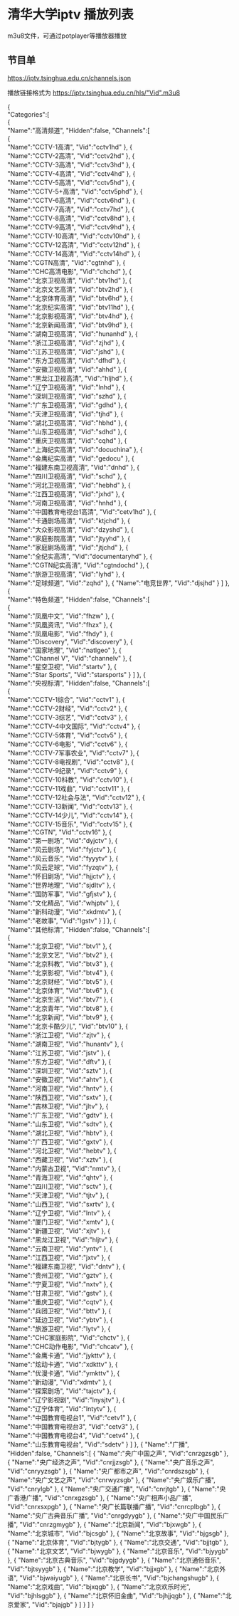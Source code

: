 # 清华大学iptv 播放列表

m3u8文件，可通过potplayer等播放器播放

## 节目单

https://iptv.tsinghua.edu.cn/channels.json

播放链接格式为
https://iptv.tsinghua.edu.cn/hls/"Vid".m3u8

{  
   "Categories":[  
      {  
         "Name":"高清频道",
         "Hidden":false,
         "Channels":[  
            {  
               "Name":"CCTV-1高清",
               "Vid":"cctv1hd"
            },
            {  
               "Name":"CCTV-2高清",
               "Vid":"cctv2hd"
            },
            {  
               "Name":"CCTV-3高清",
               "Vid":"cctv3hd"
            },
            {  
               "Name":"CCTV-4高清",
               "Vid":"cctv4hd"
            },
            {  
               "Name":"CCTV-5高清",
               "Vid":"cctv5hd"
            },
            {  
               "Name":"CCTV-5+高清",
               "Vid":"cctv5phd"
            },
            {  
               "Name":"CCTV-6高清",
               "Vid":"cctv6hd"
            },
            {  
               "Name":"CCTV-7高清",
               "Vid":"cctv7hd"
            },
            {  
               "Name":"CCTV-8高清",
               "Vid":"cctv8hd"
            },
            {  
               "Name":"CCTV-9高清",
               "Vid":"cctv9hd"
            },
            {  
               "Name":"CCTV-10高清",
               "Vid":"cctv10hd"
            },
            {  
               "Name":"CCTV-12高清",
               "Vid":"cctv12hd"
            },
            {  
               "Name":"CCTV-14高清",
               "Vid":"cctv14hd"
            },
            {  
               "Name":"CGTN高清",
               "Vid":"cgtnhd"
            },
            {  
               "Name":"CHC高清电影",
               "Vid":"chchd"
            },
            {  
               "Name":"北京卫视高清",
               "Vid":"btv1hd"
            },
            {  
               "Name":"北京文艺高清",
               "Vid":"btv2hd"
            },
            {  
               "Name":"北京体育高清",
               "Vid":"btv6hd"
            },
            {  
               "Name":"北京纪实高清",
               "Vid":"btv11hd"
            },
            {  
               "Name":"北京影视高清",
               "Vid":"btv4hd"
            },
            {  
               "Name":"北京新闻高清",
               "Vid":"btv9hd"
            },
            {  
               "Name":"湖南卫视高清",
               "Vid":"hunanhd"
            },
            {  
               "Name":"浙江卫视高清",
               "Vid":"zjhd"
            },
            {  
               "Name":"江苏卫视高清",
               "Vid":"jshd"
            },
            {  
               "Name":"东方卫视高清",
               "Vid":"dfhd"
            },
            {  
               "Name":"安徽卫视高清",
               "Vid":"ahhd"
            },
            {  
               "Name":"黑龙江卫视高清",
               "Vid":"hljhd"
            },
            {  
               "Name":"辽宁卫视高清",
               "Vid":"lnhd"
            },
            {  
               "Name":"深圳卫视高清",
               "Vid":"szhd"
            },
            {  
               "Name":"广东卫视高清",
               "Vid":"gdhd"
            },
            {  
               "Name":"天津卫视高清",
               "Vid":"tjhd"
            },
            {  
               "Name":"湖北卫视高清",
               "Vid":"hbhd"
            },
            {  
               "Name":"山东卫视高清",
               "Vid":"sdhd"
            },
            {  
               "Name":"重庆卫视高清",
               "Vid":"cqhd"
            },
            {  
               "Name":"上海纪实高清",
               "Vid":"docuchina"
            },
            {  
               "Name":"金鹰纪实高清",
               "Vid":"gedocu"
            },
            {  
               "Name":"福建东南卫视高清",
               "Vid":"dnhd"
            },
            {  
               "Name":"四川卫视高清",
               "Vid":"schd"
            },
            {  
               "Name":"河北卫视高清",
               "Vid":"hebhd"
            },
            {  
               "Name":"江西卫视高清",
               "Vid":"jxhd"
            },
            {  
               "Name":"河南卫视高清",
               "Vid":"hnhd"
            },
            {  
               "Name":"中国教育电视台1高清",
               "Vid":"cetv1hd"
            },
            {  
               "Name":"卡通剧场高清",
               "Vid":"ktjchd"
            },
            {  
               "Name":"大众影视高清",
               "Vid":"dzyshd"
            },
            {  
               "Name":"家庭影院高清",
               "Vid":"jtyyhd"
            },
            {  
               "Name":"家庭剧场高清",
               "Vid":"jtjchd"
            },
            {  
               "Name":"全纪实高清",
               "Vid":"documentaryhd"
            },
            {  
               "Name":"CGTN纪实高清",
               "Vid":"cgtndochd"
            },
            {  
               "Name":"旅游卫视高清",
               "Vid":"lyhd"
            },
            {  
               "Name":"足球频道",
               "Vid":"zqhd"
            },
            {
               "Name":"电竞世界",
               "Vid":"djsjhd"
            }
         ]
      },
      {  
         "Name":"特色频道",
         "Hidden":false,
         "Channels":[  
            {  
               "Name":"凤凰中文",
               "Vid":"fhzw"
            },
            {  
               "Name":"凤凰资讯",
               "Vid":"fhzx"
            },
            {  
               "Name":"凤凰电影",
               "Vid":"fhdy"
            },
            {  
               "Name":"Discovery",
               "Vid":"discovery"
            },
            {  
               "Name":"国家地理",
               "Vid":"natlgeo"
            },
            {  
               "Name":"Channel V",
               "Vid":"channelv"
            },
            {  
               "Name":"星空卫视",
               "Vid":"startv"
            },
            {  
               "Name":"Star Sports",
               "Vid":"starsports"
            }
         ]
      },
      {  
         "Name":"央视标清",
         "Hidden":false,
         "Channels":[  
            {  
               "Name":"CCTV-1综合",
               "Vid":"cctv1"
            },
            {  
               "Name":"CCTV-2财经",
               "Vid":"cctv2"
            },
            {  
               "Name":"CCTV-3综艺",
               "Vid":"cctv3"
            },
            {  
               "Name":"CCTV-4中文国际",
               "Vid":"cctv4"
            },
            {  
               "Name":"CCTV-5体育",
               "Vid":"cctv5"
            },
            {  
               "Name":"CCTV-6电影",
               "Vid":"cctv6"
            },
            {  
               "Name":"CCTV-7军事农业",
               "Vid":"cctv7"
            },
            {  
               "Name":"CCTV-8电视剧",
               "Vid":"cctv8"
            },
            {  
               "Name":"CCTV-9纪录",
               "Vid":"cctv9"
            },
            {  
               "Name":"CCTV-10科教",
               "Vid":"cctv10"
            },
            {  
               "Name":"CCTV-11戏曲",
               "Vid":"cctv11"
            },
            {  
               "Name":"CCTV-12社会与法",
               "Vid":"cctv12"
            },
            {  
               "Name":"CCTV-13新闻",
               "Vid":"cctv13"
            },
            {  
               "Name":"CCTV-14少儿",
               "Vid":"cctv14"
            },
            {  
               "Name":"CCTV-15音乐",
               "Vid":"cctv15"
            },
            {  
               "Name":"CGTN",
               "Vid":"cctv16"
            },
            {  
               "Name":"第一剧场",
               "Vid":"dyjctv"
            },
            {  
               "Name":"风云剧场",
               "Vid":"fyjctv"
            },
            {  
               "Name":"风云音乐",
               "Vid":"fyyytv"
            },
            {  
               "Name":"风云足球",
               "Vid":"fyzqtv"
            },
            {  
               "Name":"怀旧剧场",
               "Vid":"hjjctv"
            },
            {  
               "Name":"世界地理",
               "Vid":"sjdltv"
            },
            {  
               "Name":"国防军事",
               "Vid":"gfjstv"
            },
            {  
               "Name":"文化精品",
               "Vid":"whjptv"
            },
            {  
               "Name":"新科动漫",
               "Vid":"xkdmtv"
            },
            {  
               "Name":"老故事",
               "Vid":"lgstv"
            }
         ]
      },
      {  
         "Name":"其他标清",
         "Hidden":false,
         "Channels":[  
            {  
               "Name":"北京卫视",
               "Vid":"btv1"
            },
            {  
               "Name":"北京文艺",
               "Vid":"btv2"
            },
            {  
               "Name":"北京科教",
               "Vid":"btv3"
            },
            {  
               "Name":"北京影视",
               "Vid":"btv4"
            },
            {  
               "Name":"北京财经",
               "Vid":"btv5"
            },
            {  
               "Name":"北京体育",
               "Vid":"btv6"
            },
            {  
               "Name":"北京生活",
               "Vid":"btv7"
            },
            {  
               "Name":"北京青年",
               "Vid":"btv8"
            },
            {  
               "Name":"北京新闻",
               "Vid":"btv9"
            },
            {  
               "Name":"北京卡酷少儿",
               "Vid":"btv10"
            },
            {  
               "Name":"浙江卫视",
               "Vid":"zjtv"
            },
            {  
               "Name":"湖南卫视",
               "Vid":"hunantv"
            },
            {  
               "Name":"江苏卫视",
               "Vid":"jstv"
            },
            {  
               "Name":"东方卫视",
               "Vid":"dftv"
            },
            {  
               "Name":"深圳卫视",
               "Vid":"sztv"
            },
            {  
               "Name":"安徽卫视",
               "Vid":"ahtv"
            },
            {  
               "Name":"河南卫视",
               "Vid":"hntv"
            },
            {  
               "Name":"陕西卫视",
               "Vid":"sxtv"
            },
            {  
               "Name":"吉林卫视",
               "Vid":"jltv"
            },
            {  
               "Name":"广东卫视",
               "Vid":"gdtv"
            },
            {  
               "Name":"山东卫视",
               "Vid":"sdtv"
            },
            {  
               "Name":"湖北卫视",
               "Vid":"hbtv"
            },
            {  
               "Name":"广西卫视",
               "Vid":"gxtv"
            },
            {  
               "Name":"河北卫视",
               "Vid":"hebtv"
            },
            {  
               "Name":"西藏卫视",
               "Vid":"xztv"
            },
            {  
               "Name":"内蒙古卫视",
               "Vid":"nmtv"
            },
            {  
               "Name":"青海卫视",
               "Vid":"qhtv"
            },
            {  
               "Name":"四川卫视",
               "Vid":"sctv"
            },
            {  
               "Name":"天津卫视",
               "Vid":"tjtv"
            },
            {  
               "Name":"山西卫视",
               "Vid":"sxrtv"
            },
            {  
               "Name":"辽宁卫视",
               "Vid":"lntv"
            },
            {  
               "Name":"厦门卫视",
               "Vid":"xmtv"
            },
            {  
               "Name":"新疆卫视",
               "Vid":"xjtv"
            },
            {  
               "Name":"黑龙江卫视",
               "Vid":"hljtv"
            },
            {  
               "Name":"云南卫视",
               "Vid":"yntv"
            },
            {  
               "Name":"江西卫视",
               "Vid":"jxtv"
            },
            {  
               "Name":"福建东南卫视",
               "Vid":"dntv"
            },
            {  
               "Name":"贵州卫视",
               "Vid":"gztv"
            },
            {  
               "Name":"宁夏卫视",
               "Vid":"nxtv"
            },
            {  
               "Name":"甘肃卫视",
               "Vid":"gstv"
            },
            {  
               "Name":"重庆卫视",
               "Vid":"cqtv"
            },
            {  
               "Name":"兵团卫视",
               "Vid":"bttv"
            },
            {  
               "Name":"延边卫视",
               "Vid":"ybtv"
            },
            {  
               "Name":"旅游卫视",
               "Vid":"lytv"
            },
            {  
               "Name":"CHC家庭影院",
               "Vid":"chctv"
            },
            {  
               "Name":"CHC动作电影",
               "Vid":"chcatv"
            },
            {  
               "Name":"金鹰卡通",
               "Vid":"jykttv"
            },
            {  
               "Name":"炫动卡通",
               "Vid":"xdkttv"
            },
            {  
               "Name":"优漫卡通",
               "Vid":"ymkttv"
            },
            {  
               "Name":"新动漫",
               "Vid":"xdmtv"
            },
            {  
               "Name":"探案剧场",
               "Vid":"tajctv"
            },
            {  
               "Name":"辽宁影视剧",
               "Vid":"lnysjtv"
            },
            {  
               "Name":"辽宁体育",
               "Vid":"lntytv"
            },
            {  
               "Name":"中国教育电视台1",
               "Vid":"cetv1"
            },
            {  
               "Name":"中国教育电视台3",
               "Vid":"cetv3"
            },
            {  
               "Name":"中国教育电视台4",
               "Vid":"cetv4"
            },
            {  
               "Name":"山东教育电视台",
               "Vid":"sdetv"
            }
         ]
      },
      {
         "Name":"广播",
         "Hidden":false,
         "Channels":[
            {
               "Name":"央广中国之声",
               "Vid":"cnrzgzsgb"
            },
            {
               "Name":"央广经济之声",
               "Vid":"cnrjjzsgb"
            },
            {
               "Name":"央广音乐之声",
               "Vid":"cnryyzsgb"
            },
            {
               "Name":"央广都市之声",
               "Vid":"cnrdszsgb"
            },
            {
               "Name":"央广文艺之声",
               "Vid":"cnrwyzsgb"
            },
            {
               "Name":"央广娱乐广播",
               "Vid":"cnrylgb"
            },
            {
               "Name":"央广交通广播",
               "Vid":"cnrjtgb"
            },
            {
               "Name":"央广香港广播",
               "Vid":"cnrxgzsgb"
            },
            {
               "Name":"央广相声小品广播",
               "Vid":"cnrxsxpgb"
            },
            {
               "Name":"央广长篇联播广播",
               "Vid":"cnrcplbgb"
            },
            {
               "Name":"央广古典音乐广播",
               "Vid":"cnrgdyygb"
            },
            {
               "Name":"央广中国民乐广播",
               "Vid":"cnrzgmygb"
            },
            {
               "Name":"北京新闻",
               "Vid":"bjxwgb"
            },
            {
               "Name":"北京城市",
               "Vid":"bjcsgb"
            },
            {
               "Name":"北京故事",
               "Vid":"bjgsgb"
            },
            {
               "Name":"北京体育",
               "Vid":"bjtygb"
            },
            {
               "Name":"北京交通",
               "Vid":"bjjtgb"
            },
            {
               "Name":"北京文艺",
               "Vid":"bjwygb"
            },
            {
               "Name":"北京音乐",
               "Vid":"bjyygb"
            },
            {
               "Name":"北京古典音乐",
               "Vid":"bjgdyygb"
            },
            {
               "Name":"北京通俗音乐",
               "Vid":"bjtsyygb"
            },
            {
               "Name":"北京教学",
               "Vid":"bjjxgb"
            },
            {
               "Name":"北京外语",
               "Vid":"bjwaiyugb"
            },
            {
               "Name":"北京长书",
               "Vid":"bjchangshugb"
            },
            {
               "Name":"北京戏曲",
               "Vid":"bjxqgb"
            },
            {
               "Name":"北京欢乐时光",
               "Vid":"bjhlsggb"
            },
            {
               "Name":"北京怀旧金曲",
               "Vid":"bjhjjqgb"
            },
            {
               "Name":"北京爱家",
               "Vid":"bjajgb"
            }
         ]
      }
   ]
}